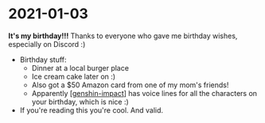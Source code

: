 # 2021-01-03

**It's my birthday!!!** Thanks to everyone who gave me birthday wishes, especially on Discord :)

- Birthday stuff:
    - Dinner at a local burger place
    - Ice cream cake later on :)
    - Also got a $50 Amazon card from one of my mom's friends!
    - Apparently [[genshin-impact]] has voice lines for all the characters on your birthday, which is nice :)
- If you're reading this you're cool. And valid.

[//begin]: # "Autogenerated link references for markdown compatibility"
[genshin-impact]: genshin-impact.md "genshin-impact"
[//end]: # "Autogenerated link references"